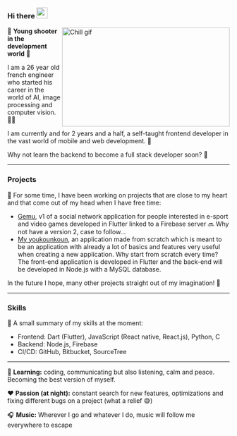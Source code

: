 ### Hi there <img src="https://media.giphy.com/media/hvRJCLFzcasrR4ia7z/giphy.gif" width="25px">

[<img align="right" alt="Chill gif" src="https://gifdb.com/images/file/lofi-rooftop-study-night-chill-lqcvkej9ymld5zbv.gif" width="380" height="225" />](https://github.com/JurojinKun)

🌱 **Young shooter in the development world** 🌱

I am a 26 year old french engineer who started his career in the world of AI, image processing and computer vision. 👨‍🎓

I am currently and for 2 years and a half, a self-taught frontend developer in the vast world of mobile and web development. 📱

Why not learn the backend to become a full stack developer soon? 🧠

---

### Projects

🔭 For some time, I have been working on projects that are close to my heart and that come out of my head when I have free time:
- [Gemu](https://github.com/Gemu-Inc/Gemu_ui), v1 of a social network application for people interested in e-sport and video games developed in Flutter linked to a Firebase server 🔜 Why not have a version 2, case to follow...
- [My youkounkoun](https://github.com/JurojinKun/my_youkounkoun_front), an application made from scratch which is meant to be an application with already a lot of basics and features very useful when creating a new application. Why start from scratch every time? The front-end application is developed in Flutter and the back-end will be developed in Node.js with a MySQL database.

In the future I hope, many other projects straight out of my imagination! 🤔

---

### Skills

💭 A small summary of my skills at the moment:
- Frontend: Dart (Flutter), JavaScript (React native, React.js), Python, C
- Backend: Node.js, Firebase
- CI/CD: GitHub, Bitbucket, SourceTree

---

💼 **Learning:** coding, communicating but also listening, calm and peace. Becoming the best version of myself.

❤️ **Passion (at night):** constant search for new features, optimizations and fixing different bugs on a project (what a relief 😅)

🎧 **Music:** Wherever I go and whatever I do, music will follow me everywhere to escape
